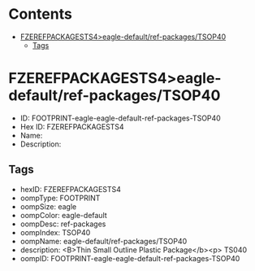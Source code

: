 



Contents
========

* [FZEREFPACKAGESTS4>eagle-default/ref-packages/TSOP40](#fzerefpackagests4eagle-defaultref-packagestsop40)
	* [Tags](#tags)

# FZEREFPACKAGESTS4>eagle-default/ref-packages/TSOP40

- ID: FOOTPRINT-eagle-eagle-default-ref-packages-TSOP40
- Hex ID: FZEREFPACKAGESTS4
- Name: 
- Description: 

## Tags

- hexID: FZEREFPACKAGESTS4
- oompType: FOOTPRINT
- oompSize: eagle
- oompColor: eagle-default
- oompDesc: ref-packages
- oompIndex: TSOP40
- oompName: eagle-default/ref-packages/TSOP40
- description: &lt;B&gt;Thin Small Outline Plastic Package&lt;/b&gt;&lt;p&gt;&#xD;
TS040
- oompID: FOOTPRINT-eagle-eagle-default-ref-packages-TSOP40
